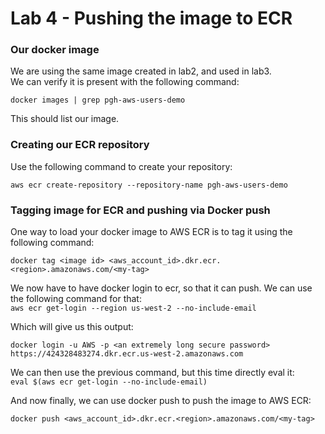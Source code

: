# Lab 4 - Pushing the image to ECR

### Our docker image

We are using the same image created in lab2, and used in lab3.  
We can verify it is present with the following command:

    docker images | grep pgh-aws-users-demo

This should list our image.

### Creating our ECR repository

Use the following command to create your repository:

`aws ecr create-repository --repository-name pgh-aws-users-demo`

### Tagging image for ECR and pushing via Docker push

One way to load your docker image to AWS ECR is to tag it using the following command:

`docker tag <image id> <aws_account_id>.dkr.ecr.<region>.amazonaws.com/<my-tag>`

We now have to have docker login to ecr, so that it can push.  We can use the following command for that:  
`aws ecr get-login --region us-west-2 --no-include-email`

Which will give us this output:

```
docker login -u AWS -p <an extremely long secure password> https://424328483274.dkr.ecr.us-west-2.amazonaws.com
```

We can then use the previous command, but this time directly eval it:  
`eval $(aws ecr get-login --no-include-email)`

And now finally, we can use docker push to push the image to AWS ECR:

`docker push <aws_account_id>.dkr.ecr.<region>.amazonaws.com/<my-tag>`



